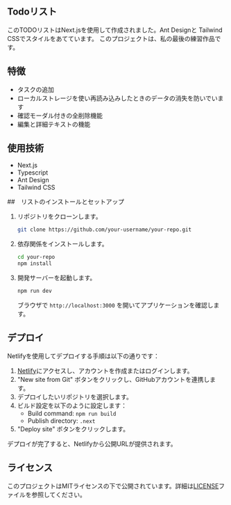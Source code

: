 ## Todoリスト

このTODOリストはNext.jsを使用して作成されました。Ant Designと
Tailwind CSSでスタイルをあてています。
このプロジェクトは、私の最後の練習作品です。

## 特徴
- タスクの追加
- ローカルストレージを使い再読み込みしたときのデータの消失を防いでいます
- 確認モーダル付きの全削除機能
- 編集と詳細テキストの機能

## 使用技術
- Next.js
- Typescript
- Ant Design
- Tailwind CSS

##　リストのインストールとセットアップ

1. リポジトリをクローンします。

    ```bash
    git clone https://github.com/your-username/your-repo.git
    ```

2. 依存関係をインストールします。

    ```bash
    cd your-repo
    npm install
    ```

3. 開発サーバーを起動します。

    ```bash
    npm run dev
    ```

    ブラウザで `http://localhost:3000` を開いてアプリケーションを確認します。

## デプロイ

Netlifyを使用してデプロイする手順は以下の通りです：

1. [Netlify](https://www.netlify.com/)にアクセスし、アカウントを作成またはログインします。
2. "New site from Git" ボタンをクリックし、GitHubアカウントを連携します。
3. デプロイしたいリポジトリを選択します。
4. ビルド設定を以下のように設定します：
    - Build command: `npm run build`
    - Publish directory: `.next`
5. "Deploy site" ボタンをクリックします。

デプロイが完了すると、Netlifyから公開URLが提供されます。

## ライセンス

このプロジェクトはMITライセンスの下で公開されています。詳細は[LICENSE](./LICENSE)ファイルを参照してください。
